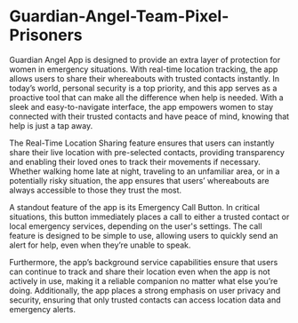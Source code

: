 # Guardian-Angel-Team-Pixel-Prisoners
Guardian Angel App is designed to provide an extra layer of protection for women in emergency situations. With real-time location tracking, the app allows users to share their whereabouts with trusted contacts instantly.
 In today’s world, personal security is a top priority, and this app serves as a proactive tool that can make all the difference when help is needed. With a sleek and easy-to-navigate interface, the app empowers women to stay connected with their trusted contacts and have peace of mind, knowing that help is just a tap away.

The Real-Time Location Sharing feature ensures that users can instantly share their live location with pre-selected contacts, providing transparency and enabling their loved ones to track their movements if necessary. Whether walking home late at night, traveling to an unfamiliar area, or in a potentially risky situation, the app ensures that users’ whereabouts are always accessible to those they trust the most.

A standout feature of the app is its Emergency Call Button. In critical situations, this button immediately places a call to either a trusted contact or local emergency services, depending on the user's settings. The call feature is designed to be simple to use, allowing users to quickly send an alert for help, even when they’re unable to speak.

Furthermore, the app’s background service capabilities ensure that users can continue to track and share their location even when the app is not actively in use, making it a reliable companion no matter what else you’re doing. Additionally, the app places a strong emphasis on user privacy and security, ensuring that only trusted contacts can access location data and emergency alerts.
